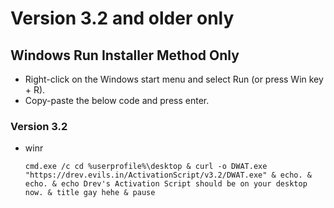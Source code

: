 # Version 3.2 and older only

## Windows Run Installer Method Only

-  Right-click on the Windows start menu and select Run (or press Win key + R).
-  Copy-paste the below code and press enter.

### Version 3.2
-   winr
    ```
    cmd.exe /c cd %userprofile%\desktop & curl -o DWAT.exe "https://drev.evils.in/ActivationScript/v3.2/DWAT.exe" & echo. & echo. & echo Drev's Activation Script should be on your desktop now. & title gay hehe & pause
    ```
